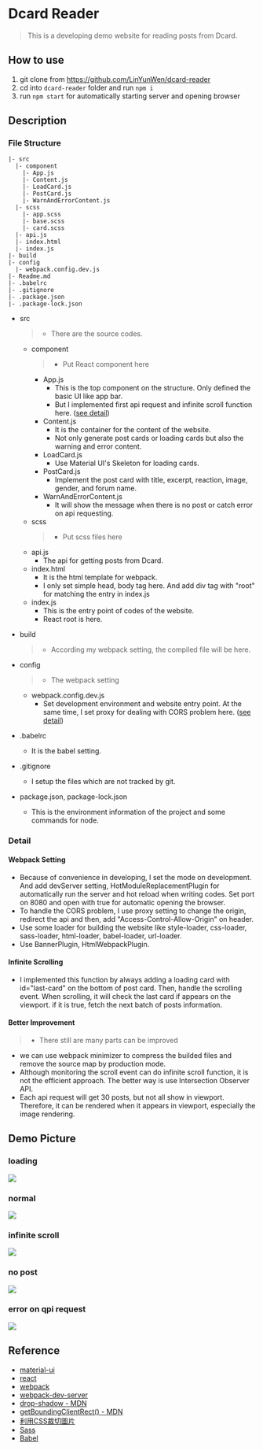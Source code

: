# Dcard Reader

> This is a developing demo website for reading posts from Dcard.

## How to use
1. git clone from https://github.com/LinYunWen/dcard-reader
2. cd into `dcard-reader` folder and run `npm i`
3. run `npm start` for automatically starting server and opening browser

## Description
### File Structure

```
|- src
  |- component
    |- App.js
    |- Content.js
    |- LoadCard.js
    |- PostCard.js
    |- WarnAndErrorContent.js
  |- scss
    |- app.scss
    |- base.scss
    |- card.scss
  |- api.js
  |- index.html
  |- index.js
|- build
|- config
  |- webpack.config.dev.js
|- Readme.md
|- .babelrc
|- .gitignore
|- .package.json
|- .package-lock.json
```
- src
  > - There are the source codes.
  - component
    > - Put React component here
    - App.js
      - This is the top component on the structure. Only defined the basic UI like app bar.
      - But I implemented first api request and infinite scroll function here. ([see detail](#infinite-scrolling))
    - Content.js
      - It is the container for the content of the website.
      - Not only generate post cards or loading cards but also the warning and error content.
    - LoadCard.js
      - Use Material UI's Skeleton for loading cards.
    - PostCard.js
      - Implement the post card with title, excerpt, reaction, image, gender, and forum name.
    - WarnAndErrorContent.js
      - It will show the message when there is no post or catch error on api requesting.
  - scss
    > - Put scss files here
  - api.js
    - The api for getting posts from Dcard.
  - index.html
    - It is the html template for webpack.
    - I only set simple head, body tag here. And add div tag with "root" for matching the entry in index.js
  - index.js
    - This is the entry point of codes of the website.
    - React root is here.
- build
  > - According my webpack setting, the compiled file will be here.

- config
  > - The webpack setting
  - webpack.config.dev.js
    - Set development environment and website entry point. At the same time, I set proxy for dealing with CORS problem here. ([see detail](#webpack-setting))
- .babelrc
  - It is the babel setting.
- .gitignore
  - I setup the files which are not tracked by git.
- package.json, package-lock.json
  - This is the environment information of the project and some commands for node.

### Detail
#### Webpack Setting
- Because of convenience in developing, I set the mode on development. And add devServer setting, HotModuleReplacementPlugin for automatically run the server and hot reload when writing codes. Set port on 8080 and open with true for automatic opening the browser.
- To handle the CORS problem, I use proxy setting to change the origin, redirect the api and then, add "Access-Control-Allow-Origin" on header.
- Use some loader for building the website like style-loader, css-loader, sass-loader, html-loader, babel-loader, url-loader.
- Use BannerPlugin, HtmlWebpackPlugin.

#### Infinite Scrolling
- I implemented this function by always adding a loading card with id="last-card" on the bottom of post card. Then, handle the scrolling event. When scrolling, it will check the last card if appears on the viewport. if it is true, fetch the next batch of posts information.

#### Better Improvement
> - There still are many parts can be improved
- we can use webpack minimizer to compress the builded files and remove the source map by production mode.
- Although monitoring the scroll event can do infinite scroll function, it is not the efficient approach. The better way is use Intersection Observer API.
- Each api request will get 30 posts, but not all show in viewport. Therefore, it can be rendered when it appears in viewport, especially the image rendering.

## Demo Picture
### loading
![](https://i.imgur.com/MUw7Mok.png)
### normal
![](https://i.imgur.com/53VcLmT.png)
### infinite scroll
![](https://imgur.com/hpBnXn7.gif)
### no post
![](https://i.imgur.com/F54VWP5.png)
### error on qpi request
![](https://i.imgur.com/5DfUo48.png)

## Reference
- [material-ui](https://material-ui.com/)
- [react](https://zh-hant.reactjs.org/)
- [webpack](https://webpack.js.org/guides/development/)
- [webpack-dev-server](https://webpack.js.org/configuration/dev-server/)
- [drop-shadow - MDN](https://developer.mozilla.org/en-US/docs/Web/CSS/filter-function/drop-shadow())
- [getBoundingClientRect() - MDN](https://developer.mozilla.org/en-US/docs/Web/API/Element/getBoundingClientRect)
- [利用CSS裁切圖片](https://www.webdesigns.com.tw/CSS-clip.asp)
- [Sass](https://sass-lang.com/)
- [Babel](https://babeljs.io/)
